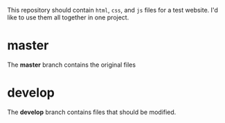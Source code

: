 This repository should contain `html`, `css`, and `js` files for a test website. I'd like to use them all together in one project. 

# master 
The **master** branch contains the original files

# develop
The **develop** branch contains files that should be modified.
